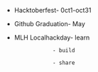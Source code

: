 - Hacktoberfest- 0ct1-oct31
- Github Graduation- May
- MLH Localhackday- learn 

                  - build
                  
                  - share
